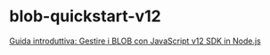 # blob-quickstart-v12
[Guida introduttiva: Gestire i BLOB con JavaScript v12 SDK in Node.js](docs.microsoft.com/it-it/azure/storage/blobs/storage-quickstart-blobs-nodejs)

